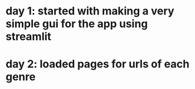 # day 1: started with making a very simple gui for the app using streamlit

# day 2: loaded pages for urls of each genre

